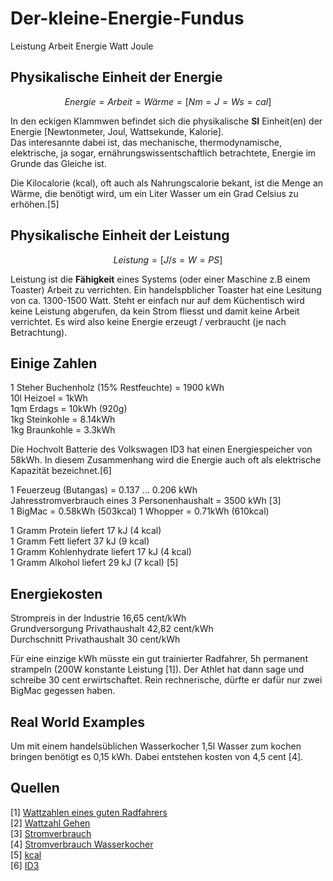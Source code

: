 # Der-kleine-Energie-Fundus
Leistung Arbeit Energie Watt Joule 

## Physikalische Einheit der Energie
```math
Energie = Arbeit = Wärme = [Nm = J = Ws = cal]  
```
In den eckigen Klammwen befindet sich die physikalische **SI** Einheit(en) der Energie [Newtonmeter, Joul, Wattsekunde, Kalorie].   
Das interesannte dabei ist, das mechanische, thermodynamische, elektrische, ja sogar, ernährungswissentschaftlich betrachtete, Energie im Grunde das Gleiche ist.  

Die Kilocalorie (kcal), oft auch als Nahrungscalorie bekant, ist die Menge an Wärme, die benötigt wird, um ein Liter Wasser um ein Grad Celsius zu erhöhen.[5]  

## Physikalische Einheit der Leistung
```math
Leistung = [J/s = W = PS]  
```

Leistung ist die **Fähigkeit** eines Systems (oder einer Maschine z.B einem Toaster) Arbeit zu verrichten.
Ein handelspblicher Toaster hat eine Lesitung von ca. 1300-1500 Watt.
Steht er einfach nur auf dem Küchentisch wird keine Leistung abgerufen, da kein Strom fliesst und damit keine Arbeit verrichtet.
Es wird also keine Energie erzeugt / verbraucht (je nach Betrachtung).  

## Einige Zahlen
1 Steher Buchenholz (15% Restfeuchte) = 1900 kWh  
10l Heizoel = 1kWh   
1qm Erdags = 10kWh (920g)  
1kg Steinkohle = 8.14kWh  
1kg Braunkohle = 3.3kWh  

Die Hochvolt Batterie des Volkswagen ID3 hat einen Energiespeicher von 58kWh. In diesem Zusammenhang wird die Energie auch oft als elektrische Kapazität bezeichnet.[6]  

1 Feuerzeug (Butangas) = 0.137 ... 0.206 kWh  
Jahresstromverbrauch eines 3 Personenhaushalt = 3500 kWh [3]  
1 BigMac = 0.58kWh (503kcal)
1 Whopper = 0.71kWh (610kcal)    

1 Gramm Protein liefert 17 kJ (4 kcal)  
1 Gramm Fett liefert 37 kJ (9 kcal)  
1 Gramm Kohlenhydrate liefert 17 kJ (4 kcal)  
1 Gramm Alkohol liefert 29 kJ (7 kcal)  [5]

## Energiekosten
Strompreis in der Industrie 16,65 cent/kWh  
Grundversorgung Privathaushalt 42,82 cent/kWh  
Durchschnitt Privathaushalt 30 cent/kWh  

Für eine einzige kWh müsste ein gut trainierter Radfahrer, 5h permanent strampeln (200W konstante Leistung [1]). Der Athlet hat dann sage und schreibe 30 cent erwirtschaftet. Rein rechnerische, dürfte er dafür nur zwei BigMac gegessen haben.  
## Real World Examples
Um mit einem handelsüblichen Wasserkocher 1,5l Wasser zum kochen bringen benötigt es 0,15 kWh. Dabei entstehen kosten von 4,5 cent [4].  



## Quellen
[1] [Wattzahlen eines guten Radfahrers](https://blog.2peak.com/was-sind-die-durchschnittlichen-wattzahlen-eines-guten-radfahrers/)  
[2] [Wattzahl Gehen](https://www.trainingbeicopd.de/lunge_leistung.html)  
[3] [Stromverbrauch](https://www.adac.de/rund-ums-haus/energie/spartipps/stromverbrauch-im-haushalt/#stromverbrauch-von-3-personen)  
[4] [Stromverbrauch Wasserkocher](https://github.com/LMWB/Der-kleine-Energie-Fundus/tree/main/Wasserkocher)  
[5] [kcal](https://www.gesundheit.gv.at/lexikon/K/kalorie1-hk.html)  
[6] [ID3](https://de.m.wikipedia.org/wiki/VW_ID.3)  






